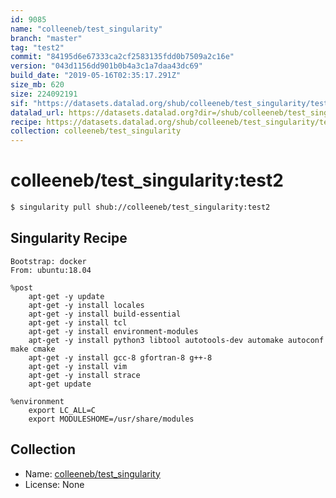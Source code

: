 ```yaml
---
id: 9085
name: "colleeneb/test_singularity"
branch: "master"
tag: "test2"
commit: "84195d6e67333ca2cf2583135fdd0b7509a2c16e"
version: "043d1156dd901b0b4a3c1a7daa43dc69"
build_date: "2019-05-16T02:35:17.291Z"
size_mb: 620
size: 224092191
sif: "https://datasets.datalad.org/shub/colleeneb/test_singularity/test2/2019-05-16-84195d6e-043d1156/043d1156dd901b0b4a3c1a7daa43dc69.simg"
datalad_url: https://datasets.datalad.org?dir=/shub/colleeneb/test_singularity/test2/2019-05-16-84195d6e-043d1156/
recipe: https://datasets.datalad.org/shub/colleeneb/test_singularity/test2/2019-05-16-84195d6e-043d1156/Singularity
collection: colleeneb/test_singularity
---
```


# colleeneb/test_singularity:test2

```bash
$ singularity pull shub://colleeneb/test_singularity:test2
```

## Singularity Recipe

```singularity
Bootstrap: docker
From: ubuntu:18.04

%post
    apt-get -y update
    apt-get -y install locales
    apt-get -y install build-essential
    apt-get -y install tcl
    apt-get -y install environment-modules
    apt-get -y install python3 libtool autotools-dev automake autoconf make cmake
    apt-get -y install gcc-8 gfortran-8 g++-8
    apt-get -y install vim
    apt-get -y install strace
    apt-get update
    
%environment
    export LC_ALL=C
    export MODULESHOME=/usr/share/modules
```

## Collection

 - Name: [colleeneb/test_singularity](https://github.com/colleeneb/test_singularity)
 - License: None

